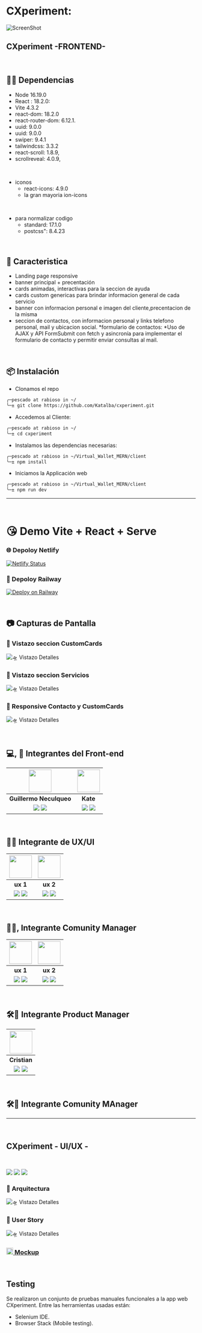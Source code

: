 #  CXperiment:

![ScreenShot](https://res.cloudinary.com/dpiwmbsog/image/upload/v1687479824/consultora/home_phwpkf.png)

## CXperiment -FRONTEND- 

</br>

## 👨‍💻 Dependencias
* Node 16.19.0
* React : 18.2.0:
* Vite 4.3.2
* react-dom: 18.2.0
* react-router-dom: 6.12.1.
* uuid:  9.0.0
* uuid: 9.0.0
* swiper: 9.4.1
* tailwindcss: 3.3.2
* react-scroll: 1.8.9,
* scrollreveal: 4.0.9,

</br>

* iconos
  * react-icons: 4.9.0
  * la gran mayoria ion-icons

</br>   

* para normalizar codigo
  * standard: 17.1.0
  * postcss": 8.4.23

</br>

## 🚀 Caracteristica
  * Landing page responsive
  * banner principal + precentación
  * cards animadas, interactivas para la seccion de ayuda
  * cards custom genericas para brindar informacion general de cada servicio
  * banner con informacion personal e imagen del cliente,precentacion de la misma
  * seccion de contactos, con informacion personal y links telefono personal, mail y ubicacion social.
  *formulario de contactos: 
    *Uso de AJAX y API FormSubmit con fetch y asincronía para implementar el formulario de contacto y permitir enviar consultas al mail.

</br>

## 📦 Instalación
  * Clonamos el repo 
  ```bash
  ╭─pescado at rabioso in ~/
  ╰─± git clone https://github.com/Katalba/cxperiment.git
  ```
  * Accedemos al Cliente:
  ```bash
  ╭─pescado at rabioso in ~/
  ╰─± cd cxperiment
  ```
  * Instalamos las dependencias necesarias:
  ```bash
  ╭─pescado at rabioso in ~/Virtual_Wallet_MERN/client
  ╰─± npm install
  ```
  * Iniciamos la Applicación web
  ```bash
  ╭─pescado at rabioso in ~/Virtual_Wallet_MERN/client
  ╰─± npm run dev
  ```  

***

<br>  

# 😘 Demo Vite + React + Serve
### 🌐 Depoloy Netlify
[![Netlify Status](https://api.netlify.com/api/v1/badges/b17e44b0-a0f8-448d-a299-e96223e351ce/deploy-status)](https://app.netlify.com/sites/silly-cassata-975da9/deploys)

### 🚂 Depoloy Railway
[![Deploy on Railway](https://railway.app/button.svg)](https://railway.app/template/NeiLty?referralCode=ySCnWl)

</br>

## 📷 Capturas de Pantalla
### 🥰 Vistazo seccion CustomCards
![🛸 Vistazo Detalles](https://res.cloudinary.com/dpiwmbsog/image/upload/v1687479839/consultora/customers-desktop_svfwpy.png "cuwstom cards")

### 🥰 Vistazo seccion Servicios
![🛸 Vistazo Detalles](https://res.cloudinary.com/dpiwmbsog/image/upload/v1687479822/consultora/servicios-desktop_l0cxqy.png "seccion services")

### 🥰 Responsive Contacto y CustomCards
![🛸 Vistazo Detalles](https://res.cloudinary.com/dpiwmbsog/image/upload/v1687479824/consultora/vista_movil_htjmzu.png "home")


</br>

## 💻, 🎨 Integrantes del Front-end

| <img src="https://res.cloudinary.com/dpiwmbsog/image/upload/v1686264426/PERFIL_GENERAL_hbngdm.jpg" width=60>| <img src="aca la img" width=60>|
|:-:|:-:|
| **Guillermo Neculqueo**| **Kate**|
| <a href="https://github.com/guillenec"><img src="https://img.shields.io/badge/github-%23121011.svg?&style=for-the-badge&logo=github&logoColor=white"/></a> <a href="https://www.linkedin.com/in/guillermo-agust%C3%ADn-neculqueo-57932b196/"><img src="https://img.shields.io/badge/linkedin%20-%230077B5.svg?&style=for-the-badge&logo=linkedin&logoColor=white"/></a> | <a href="tu guthub"><img src="https://img.shields.io/badge/github-%23121011.svg?&style=for-the-badge&logo=github&logoColor=white"/></a> <a href="Tu linkedin"><img src="https://img.shields.io/badge/linkedin%20-%230077B5.svg?&style=for-the-badge&logo=linkedin&logoColor=white"/></a> |


</br>

## 🎨🌈 Integrante de UX/UI
| <img src="img ux 1" width=60>| <img src="img ux 2" width=60>|
|:-:|:-:|
| **ux 1**| **ux 2**|
| <a href="Link a github ux 1"><img src="https://img.shields.io/badge/github-%23121011.svg?&style=for-the-badge&logo=github&logoColor=white"/></a> <a href="Link a Linkedin ux 1"><img src="https://img.shields.io/badge/linkedin%20-%230077B5.svg?&style=for-the-badge&logo=linkedin&logoColor=white"/></a> | <a href="Link github guthub ux 2"><img src="https://img.shields.io/badge/github-%23121011.svg?&style=for-the-badge&logo=github&logoColor=white"/></a> <a href="Link a linkedin ux 2"><img src="https://img.shields.io/badge/linkedin%20-%230077B5.svg?&style=for-the-badge&logo=linkedin&logoColor=white"/></a> |

</br>

## 🧪🔎, Integrante Comunity Manager
| <img src="img ux 1" width=60>| <img src="img ux 2" width=60>|
|:-:|:-:|
| **ux 1**| **ux 2**|
| <a href="Link a github ux 1"><img src="https://img.shields.io/badge/github-%23121011.svg?&style=for-the-badge&logo=github&logoColor=white"/></a> <a href="Link a Linkedin ux 1"><img src="https://img.shields.io/badge/linkedin%20-%230077B5.svg?&style=for-the-badge&logo=linkedin&logoColor=white"/></a> | <a href="Link github guthub ux 2"><img src="https://img.shields.io/badge/github-%23121011.svg?&style=for-the-badge&logo=github&logoColor=white"/></a> <a href="Link a linkedin ux 2"><img src="https://img.shields.io/badge/linkedin%20-%230077B5.svg?&style=for-the-badge&logo=linkedin&logoColor=white"/></a> |

</br>

## 🛠️💾 Integrante Product Manager
| <img src="tu imagen" width=60>|
|:-:|
| **Cristian** |
| <a href="tu"><img src="https://img.shields.io/badge/github-%23121011.svg?&style=for-the-badge&logo=github&logoColor=white"/></a> <a href="https://www.linkedin.com/in/cristian-machuca-dev/"><img src="https://img.shields.io/badge/linkedin%20-%230077B5.svg?&style=for-the-badge&logo=linkedin&logoColor=white"/></a> |

</br>

## 🛠️💾 Integrante Comunity MAnager


***

</br>

## CXperiment - UI/UX -

</br>

<a href="Link project Figma"><img src="https://img.shields.io/badge/Figma-%23F24E1E.svg?style=for-the-badge&logo=Figma&logoColor=white"/></a> <a href="Lin almacenamiento Cloud"><img src="https://img.shields.io/badge/Cloudinary-%231563FF.svg?&style=for-the-badge&logo=google-cloud&logoColor=white"/></a>  <a href="Link behance"><img src="https://img.shields.io/badge/Behance-0054F7?style=for-the-badge&logo=behance&logoColor=white"/></a> 

### 🎨 Arquitectura
![🛸 Vistazo Detalles](https://res.cloudinary.com/dpiwmbsog/image/upload/v1686285587/wallet/PROYECTO_BILLETERA_VIRTUAL_1_wfyrk5.svg "dieño arquitectura")

### 🎨 User Story
![🛸 Vistazo Detalles](https://res.cloudinary.com/dpiwmbsog/image/upload/v1686285587/wallet/PROYECTO_BILLETERA_VIRTUAL_sz5yo9.svg "user story")

### <a href="https://www.figma.com/file/GhpuaHSsS2nCRGXN9s3yVf/CXperiment-Figma?node-id=393%3A326&mode=dev"><img height="18px" src="https://img.icons8.com/color/344/figma--v1.png"/> Mockup</a>


</br>

## Testing
Se realizaron un conjunto de pruebas manuales funcionales a la app web CXperiment. Entre las herramientas usadas están:
  - Selenium IDE.
  - Browser Stack (Mobile testing).

